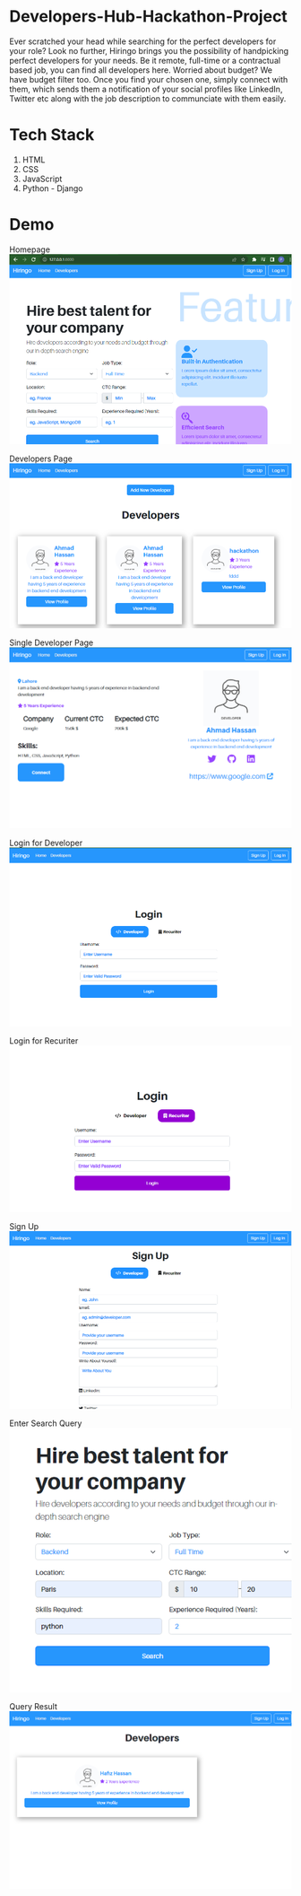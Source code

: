 # Developers-Hub-Hackathon-Project
Ever scratched your head while searching for the perfect developers for your role? Look no further, Hiringo brings you the possibility of handpicking perfect developers for your needs. Be it remote, full-time or a contractual based job, you can find all developers here. Worried about budget? We have budget filter too. Once you find your chosen one, simply connect with them, which sends them a notification of your social profiles like LinkedIn, Twitter etc along with the job description to communciate with them easily.

# Tech Stack
1. HTML
2. CSS
3. JavaScript
4. Python - Django


# Demo

Homepage
![Alt text](https://raw.githubusercontent.com/HussnainAhmad1606/Developers-Hub-Hackathon-Project/main/demo/homepage.PNG)

Developers Page
![Alt text](https://raw.githubusercontent.com/HussnainAhmad1606/Developers-Hub-Hackathon-Project/main/demo/developers%20page.PNG)

Single Developer Page
![Alt text](https://raw.githubusercontent.com/HussnainAhmad1606/Developers-Hub-Hackathon-Project/main/demo/single%20profile.PNG)

Login for Developer
![Alt text](https://raw.githubusercontent.com/HussnainAhmad1606/Developers-Hub-Hackathon-Project/main/demo/login%20developer.PNG)

Login for Recuriter
![Alt text](https://raw.githubusercontent.com/HussnainAhmad1606/Developers-Hub-Hackathon-Project/main/demo/login%20rec.PNG)

Sign Up
![Alt text](https://raw.githubusercontent.com/HussnainAhmad1606/Developers-Hub-Hackathon-Project/main/demo/sign%20up.PNG)

Enter Search Query
![Alt text](https://raw.githubusercontent.com/HussnainAhmad1606/Developers-Hub-Hackathon-Project/main/demo/search%20functionality.PNG)

Query Result
![Alt text](https://raw.githubusercontent.com/HussnainAhmad1606/Developers-Hub-Hackathon-Project/main/demo/search.PNG)
